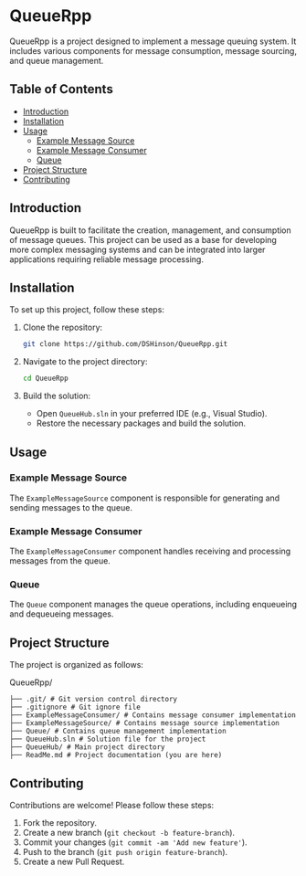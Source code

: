 ﻿# QueueRpp

QueueRpp is a project designed to implement a message queuing system. It includes various components for message consumption, message sourcing, and queue management.

## Table of Contents

- [Introduction](#introduction)
- [Installation](#installation)
- [Usage](#usage)
  - [Example Message Source](#example-message-source)
  - [Example Message Consumer](#example-message-consumer)
  - [Queue](#queue)
- [Project Structure](#project-structure)
- [Contributing](#contributing)

## Introduction

QueueRpp is built to facilitate the creation, management, and consumption of message queues. This project can be used as a base for developing more complex messaging systems and can be integrated into larger applications requiring reliable message processing.

## Installation

To set up this project, follow these steps:

1. Clone the repository:

    ```bash
    git clone https://github.com/DSHinson/QueueRpp.git
    ```

2. Navigate to the project directory:

    ```bash
    cd QueueRpp
    ```

3. Build the solution:
    - Open `QueueHub.sln` in your preferred IDE (e.g., Visual Studio).
    - Restore the necessary packages and build the solution.

## Usage

### Example Message Source

The `ExampleMessageSource` component is responsible for generating and sending messages to the queue.

### Example Message Consumer

The `ExampleMessageConsumer` component handles receiving and processing messages from the queue.

### Queue

The `Queue` component manages the queue operations, including enqueueing and dequeueing messages.

## Project Structure

The project is organized as follows:

QueueRpp/

    ├── .git/ # Git version control directory
    ├── .gitignore # Git ignore file
    ├── ExampleMessageConsumer/ # Contains message consumer implementation
    ├── ExampleMessageSource/ # Contains message source implementation
    ├── Queue/ # Contains queue management implementation
    ├── QueueHub.sln # Solution file for the project
    ├── QueueHub/ # Main project directory
    ├── ReadMe.md # Project documentation (you are here)

## Contributing

Contributions are welcome! Please follow these steps:

1. Fork the repository.
2. Create a new branch (`git checkout -b feature-branch`).
3. Commit your changes (`git commit -am 'Add new feature'`).
4. Push to the branch (`git push origin feature-branch`).
5. Create a new Pull Request.